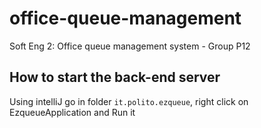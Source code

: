# office-queue-management
Soft Eng 2: Office queue management system - Group P12


## How to start the back-end server
Using intelliJ go in folder `it.polito.ezqueue`, right click on EzqueueApplication and Run it
